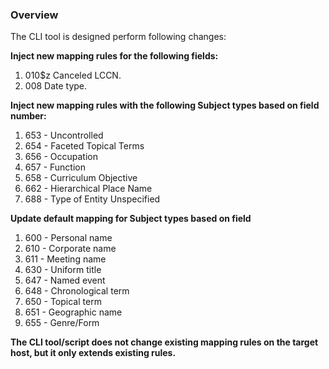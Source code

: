 ### Overview

The CLI tool is designed perform following changes:

**Inject new mapping rules for the following fields:**

1.   010$z Canceled LCCN.
2.   008 Date type.

**Inject new mapping rules with the following Subject types based on field number:**

1. 653 - Uncontrolled
2. 654 - Faceted Topical Terms
3. 656 - Occupation
4. 657 - Function
5. 658 - Curriculum Objective
6. 662 - Hierarchical Place Name
7. 688 - Type of Entity Unspecified

**Update default mapping for Subject types based on field**

1. 600 - Personal name
2. 610 - Corporate name
3. 611 - Meeting name
4. 630 - Uniform title
5. 647 - Named event
6. 648 - Chronological term
7. 650 - Topical term
8. 651 - Geographic name
9. 655 - Genre/Form

**The CLI tool/script does not change existing mapping rules on the target host, but it only extends existing rules.**